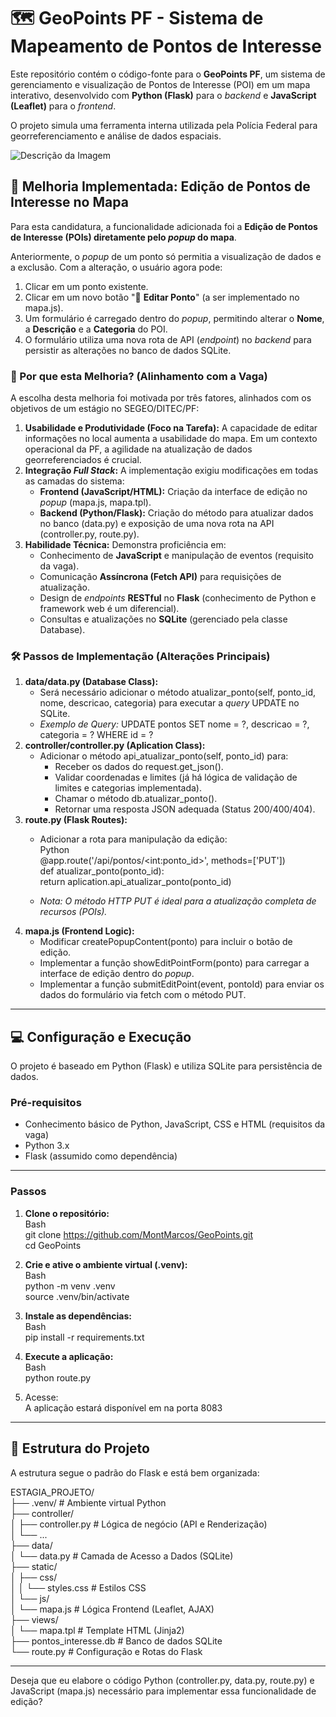 # **🗺️ GeoPoints PF \- Sistema de Mapeamento de Pontos de Interesse**

Este repositório contém o código-fonte para o **GeoPoints PF**, um sistema de gerenciamento e visualização de Pontos de Interesse (POI) em um mapa interativo, desenvolvido com **Python (Flask)** para o *backend* e **JavaScript (Leaflet)** para o *frontend*.

O projeto simula uma ferramenta interna utilizada pela Polícia Federal para georreferenciamento e análise de dados espaciais.

![Descrição da Imagem](https://cdn.discordapp.com/attachments/1206426783570862134/1432765273399885925/image.png?ex=69023e24&is=6900eca4&hm=d1f18715466036b70e6a495c5bb022fe5b94f1716048111a4473fd93fedc9ce7)

## **🌟 Melhoria Implementada: Edição de Pontos de Interesse no Mapa**

Para esta candidatura, a funcionalidade adicionada foi a **Edição de Pontos de Interesse (POIs) diretamente pelo *popup* do mapa**.

Anteriormente, o *popup* de um ponto só permitia a visualização de dados e a exclusão. Com a alteração, o usuário agora pode:

1. Clicar em um ponto existente.  
2. Clicar em um novo botão "📝 **Editar Ponto**" (a ser implementado no mapa.js).  
3. Um formulário é carregado dentro do *popup*, permitindo alterar o **Nome**, a **Descrição** e a **Categoria** do POI.  
4. O formulário utiliza uma nova rota de API (*endpoint*) no *backend* para persistir as alterações no banco de dados SQLite.

### **🎯 Por que esta Melhoria? (Alinhamento com a Vaga)**

A escolha desta melhoria foi motivada por três fatores, alinhados com os objetivos de um estágio no SEGEO/DITEC/PF:

1. **Usabilidade e Produtividade (Foco na Tarefa):** A capacidade de editar informações no local aumenta a usabilidade do mapa. Em um contexto operacional da PF, a agilidade na atualização de dados georreferenciados é crucial.  
2. **Integração *Full Stack*:** A implementação exigiu modificações em todas as camadas do sistema:  
   * **Frontend (JavaScript/HTML):** Criação da interface de edição no *popup* (mapa.js, mapa.tpl).  
   * **Backend (Python/Flask):** Criação do método para atualizar dados no banco (data.py) e exposição de uma nova rota na API (controller.py, route.py).  
3. **Habilidade Técnica:** Demonstra proficiência em:  
   * Conhecimento de **JavaScript** e manipulação de eventos (requisito da vaga).  
   * Comunicação **Assíncrona (Fetch API)** para requisições de atualização.  
   * Design de *endpoints* **RESTful** no **Flask** (conhecimento de Python e framework web é um diferencial).  
   * Consultas e atualizações no **SQLite** (gerenciado pela classe Database).

### **🛠️ Passos de Implementação (Alterações Principais)**

1. **data/data.py (Database Class):**  
   * Será necessário adicionar o método atualizar\_ponto(self, ponto\_id, nome, descricao, categoria) para executar a *query* UPDATE no SQLite.  
   * *Exemplo de Query:* UPDATE pontos SET nome \= ?, descricao \= ?, categoria \= ? WHERE id \= ?  
2. **controller/controller.py (Aplication Class):**  
   * Adicionar o método api\_atualizar\_ponto(self, ponto\_id) para:  
     * Receber os dados do request.get\_json().  
     * Validar coordenadas e limites (já há lógica de validação de limites e categorias implementada).  
     * Chamar o método db.atualizar\_ponto().  
     * Retornar uma resposta JSON adequada (Status 200/400/404).  
3. **route.py (Flask Routes):**  
   * Adicionar a rota para manipulação da edição:  
     Python  
     @app.route('/api/pontos/\<int:ponto\_id\>', methods=\['PUT'\])  
     def atualizar\_ponto(ponto\_id):  
         return aplication.api\_atualizar\_ponto(ponto\_id)

   * *Nota: O método HTTP PUT é ideal para a atualização completa de recursos (POIs).*  
4. **mapa.js (Frontend Logic):**  
   * Modificar createPopupContent(ponto) para incluir o botão de edição.  
   * Implementar a função showEditPointForm(ponto) para carregar a interface de edição dentro do *popup*.  
   * Implementar a função submitEditPoint(event, pontoId) para enviar os dados do formulário via fetch com o método PUT.

---

## **💻 Configuração e Execução**

O projeto é baseado em Python (Flask) e utiliza SQLite para persistência de dados.

### **Pré-requisitos**

* Conhecimento básico de Python, JavaScript, CSS e HTML (requisitos da vaga)  
* Python 3.x  
* Flask (assumido como dependência)

---
### **Passos**

1. **Clone o repositório:**  
   Bash  
   git clone https://github.com/MontMarcos/GeoPoints.git  
   cd GeoPoints

2. **Crie e ative o ambiente virtual (.venv):**  
   Bash  
   python \-m venv .venv  
   source .venv/bin/activate    

3. **Instale as dependências:**  
   Bash  
   pip install -r requirements.txt

4. **Execute a aplicação:**  
   Bash  
   python route.py

5. Acesse:  
   A aplicação estará disponível em na porta 8083

---

## **📁 Estrutura do Projeto**

A estrutura segue o padrão do Flask e está bem organizada:

ESTAGIA\_PROJETO/  
├── .venv/                         \# Ambiente virtual Python  
├── controller/  
│   ├── controller.py              \# Lógica de negócio (API e Renderização)  
│   └── ...  
├── data/  
│   └── data.py                    \# Camada de Acesso a Dados (SQLite)  
├── static/  
│   ├── css/  
│   │   └── styles.css             \# Estilos CSS  
│   └── js/  
│       └── mapa.js                \# Lógica Frontend (Leaflet, AJAX)  
├── views/  
│   └── mapa.tpl                   \# Template HTML (Jinja2)  
├── pontos_interesse.db            \# Banco de dados SQLite  
└── route.py                       \# Configuração e Rotas do Flask

---

Deseja que eu elabore o código Python (controller.py, data.py, route.py) e JavaScript (mapa.js) necessário para implementar essa funcionalidade de edição?
